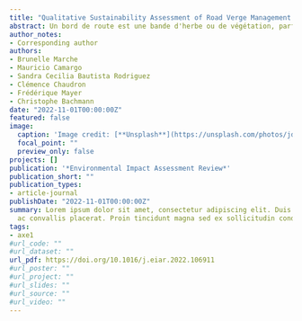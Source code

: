 ```yaml
---
title: "Qualitative Sustainability Assessment of Road Verge Management in France: An Approach from Causal Diagrams to Seize the Importance of Impact Pathways"
abstract: Un bord de route est une bande d'herbe ou de végétation, parfois d'arbustes et d'arbres, qui forme un espace sur la propriété publique située le long d'une route ou d'une autoroute. Ils nécessitent un entretien régulier, l'une des raisons les plus importantes étant la sécurité des usagers de la route, ce qui implique que les aménageurs du territoire prennent des décisions concernant la période d'entretien, la fréquence, la hauteur de la tonte, ou encore s'il faut enlever ou non la biomasse coupée du bord de route, entre autres. Comme cela a été souligné dans des études précédentes, la stratégie d'entretien choisie a des impacts positifs et négatifs sur les services écosystémiques fournis par les bords de route. Cependant, aujourd'hui, il manque une vision formelle et holistique de la manière dont ces pratiques d'entretien affectent les services écosystémiques (SE) fournis par le bord de route. Afin d'améliorer la gestion durable de ces espaces, cet article propose d'utiliser le concept de diagrammes causaux issus de la théorie des systèmes et de l'analyse de la littérature. Ce concept aide à structurer et à représenter l'impact des décisions d'entretien des bords de route sur les SE et leurs interrelations à travers des réseaux causaux. Neuf diagrammes causaux interdépendants ont ensuite été développés. Ces diagrammes constituent la première tentative d'une évaluation qualitative de l'impact de la gestion des bords de route sur les SE. Ce travail représente la première étape vers un modèle holistique formel pour évaluer les impacts sur la durabilité des bords de route et le développement d'outils de prise de décision.
author_notes:
- Corresponding author
authors:
- Brunelle Marche
- Mauricio Camargo
- Sandra Cecilia Bautista Rodriguez 
- Clémence Chaudron 
- Frédérique Mayer 
- Christophe Bachmann
date: "2022-11-01T00:00:00Z"
featured: false
image:
  caption: 'Image credit: [**Unsplash**](https://unsplash.com/photos/jdD8gXaTZsc)'
  focal_point: ""
  preview_only: false
projects: []
publication: '*Environmental Impact Assessment Review*'
publication_short: ""
publication_types:
- article-journal
publishDate: "2022-11-01T00:00:00Z"
summary: Lorem ipsum dolor sit amet, consectetur adipiscing elit. Duis posuere tellus
  ac convallis placerat. Proin tincidunt magna sed ex sollicitudin condimentum.
tags:
- axe1
#url_code: ""
#url_dataset: ""
url_pdf: https://doi.org/10.1016/j.eiar.2022.106911
#url_poster: ""
#url_project: ""
#url_slides: ""
#url_source: ""
#url_video: ""
---
```



